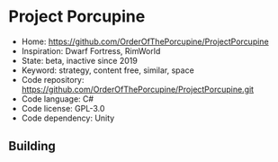 # Project Porcupine

- Home: https://github.com/OrderOfThePorcupine/ProjectPorcupine
- Inspiration: Dwarf Fortress, RimWorld
- State: beta, inactive since 2019
- Keyword: strategy, content free, similar, space
- Code repository: https://github.com/OrderOfThePorcupine/ProjectPorcupine.git
- Code language: C#
- Code license: GPL-3.0
- Code dependency: Unity

## Building
